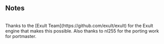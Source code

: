## Notes
<br/>
Thanks to the [Exult Team](https://github.com/exult/exult) for the Exult engine that makes this possible.  Also thanks to nl255 for the porting work for portmaster.
<br/>
